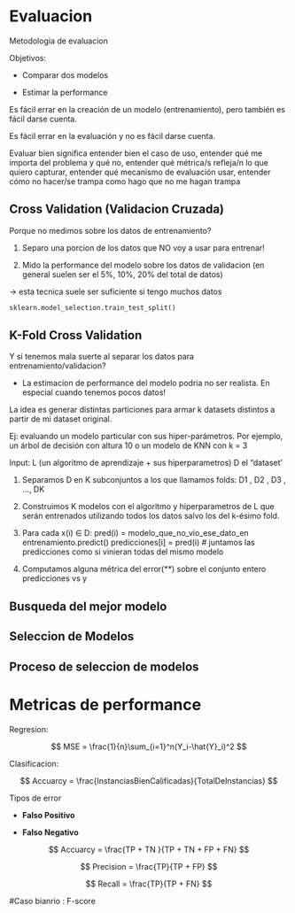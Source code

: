 # Evaluacion

Metodologia de evaluacion

Objetivos:

- Comparar dos modelos

- Estimar la performance

Es fácil errar en la creación de un modelo (entrenamiento), pero también es fácil darse cuenta.

Es fácil errar en la evaluación y no es fácil darse cuenta.

Evaluar bien significa entender bien el caso de uso, entender qué me importa del problema y qué no, entender qué métrica/s refleja/n lo que quiero capturar, entender qué mecanismo de evaluación usar, entender cómo no hacer/se trampa como hago que no me hagan trampa

## Cross Validation (Validacion Cruzada)

Porque no medimos sobre los datos de entrenamiento?

1. Separo una porcion de los datos que NO voy a usar para entrenar!

2. Mido la performance del modelo sobre los datos de validacion (en general suelen ser el 5%, 10%, 20% del total de datos)

-> esta tecnica suele ser suficiente si tengo muchos datos

```python
sklearn.model_selection.train_test_split()
```

## K-Fold Cross Validation

Y si tenemos mala suerte al separar los datos para entrenamiento/validacion?

- La estimacion de performance del modelo podria no ser realista. En especial cuando tenemos pocos datos!

La idea es generar distintas particiones para armar k datasets distintos a partir de mi dataset original.

Ej: evaluando un modelo particular con sus hiper-parámetros. Por ejemplo, un árbol de decisión con altura 10 o un modelo de KNN con k = 3

Input:
L (un algoritmo de aprendizaje + sus
hiperparametros) D el “dataset’

1. Separamos D en K subconjuntos a los que llamamos folds: D1 , D2 , D3 , …, DK

2. Construimos K modelos con el algoritmo y hiperparametros de L que serán entrenados utilizando todos los datos salvo los del k-ésimo fold.

3. Para cada x(i) ∈ D:
   pred(i) = modelo_que_no_vio_ese_dato_en entrenamiento.predict()
   predicciones[i] = pred(i) # juntamos las predicciones como si vinieran todas del mismo modelo

4. Computamos alguna métrica del error(\*\*) sobre el conjunto entero predicciones vs y

## Busqueda del mejor modelo

## Seleccion de Modelos

## Proceso de seleccion de modelos

# Metricas de performance

Regresion:

$$
MSE = \frac{1}{n}\sum_{i=1}^n(Y_i-\hat{Y}_i)^2
$$

Clasificacion:

$$
Accuarcy = \frac{InstanciasBienCalificadas}{TotalDeInstancias}
$$

Tipos de error

- **Falso Positivo**

- **Falso Negativo**

$$
Accuarcy = \frac{TP + TN }{TP + TN + FP + FN}
$$

$$
Precision = \frac{TP}{TP + FP}
$$

$$
Recall = \frac{TP}{TP + FN}
$$

#Caso bianrio : F-score
